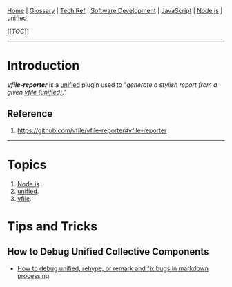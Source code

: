 [Home](/Slalom-LLC/Slalom-Consulting) | [Glossary](/Glossary) | [Tech Ref](/Tech-Ref) | [Software Development](/Tech-Ref/Software-Development) | [JavaScript](/Tech-Ref/Software-Development/JavaScript) | [Node.js](/Tech-Ref/Software-Development/JavaScript/Node.js) | [unified](/Tech-Ref/Software-Development/JavaScript/Node.js/unified)

[[_TOC_]]

---
# Introduction
***vfile-reporter*** is a [unified](/Tech-Ref/Software-Development/JavaScript/Node.js/unified) plugin used to "_generate a stylish report from a given [vfile (unified)](/Tech-Ref/Software-Development/JavaScript/Node.js/unified/vfile-\(unified\))._"

## Reference
1. https://github.com/vfile/vfile-reporter#vfile-reporter

---
# Topics
1. [Node.js](/Tech-Ref/Software-Development/JavaScript/Node.js).
1. [unified](/Tech-Ref/Software-Development/JavaScript/Node.js/unified).
1. [vfile](/Tech-Ref/Software-Development/JavaScript/Node.js/unified/vfile-\(unified\)).

# Tips and Tricks

## How to Debug Unified Collective Components
- [How to debug unified, rehype, or remark and fix bugs in markdown processing](https://swizec.com/blog/how-to-debug-unified-rehype-or-remark-and-fix-bugs-in-markdown-processing-2/)